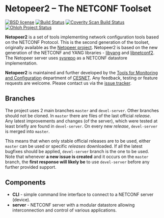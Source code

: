# Netopeer2 – The NETCONF Toolset

[![BSD license](https://img.shields.io/badge/License-BSD-blue.svg)](https://opensource.org/licenses/BSD-3-Clause)
[![Build Status](https://secure.travis-ci.org/CESNET/Netopeer2.png?branch=master)](http://travis-ci.org/CESNET/Netopeer2)
[![Coverity Scan Build Status](https://scan.coverity.com/projects/8416/badge.svg)](https://scan.coverity.com/projects/8416)
[![Ohloh Project Status](https://www.openhub.net/p/Netopeer2/widgets/project_thin_badge.gif)](https://www.openhub.net/p/Netopeer2)

**Netopeer2** is a set of tools implementing network configuration tools based
on the NETCONF Protocol. This is the second generation of the toolset, originally
available as the [Netopeer project](https://github.com/CESNET/netopeer). Netopeer2
is based on the new generation of the NETCONF and YANG libraries -
[libyang](https://github.com/CESNET/libyang) and [libnetconf2](https://github.com/CESNET/libnetconf2).
The Netopeer server uses [sysrepo](https://github.com/sysrepo/sysrepo) as a NETCONF
datastore implementation.

**Netopeer2** is maintained and further developed by the [Tools for
Monitoring and Configuration](https://www.liberouter.org/) department of
[CESNET](http://www.ces.net/). Any feedback, testing or feature requests are welcome.
Please contact us via the [issue tracker](https://github.com/CESNET/Netopeer2/issues).

## Branches

The project uses 2 main branches `master` and `devel-server`. Other branches should not be cloned. In `master` there are files of the
last official *release*. Any latest improvements and changes (of the server), which were tested at least briefly are found
in `devel-server`. On every new *release*, `devel-server` is merged into `master`.

This means that when only stable official releases are to be used, either `master` can be used or specific *releases* downloaded.
If all the latest bugfixes should be applied, `devel-server` branch is the  one to be used. Note that whenever **a new issue is created**
and it occurs on the `master` branch, the **first response will likely be** to use `devel-server` before any further provided support.

## Components
- **CLI** - simple command line interface to connect to a NETCONF server (device).
- **server** - NETCONF server with a modular datastore allowing interconnection and control of
  various applications.
